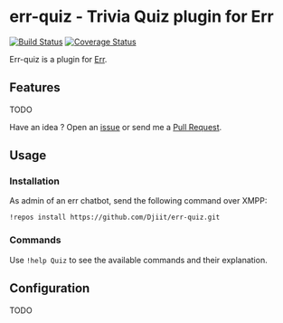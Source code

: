 # err-quiz - Trivia Quiz plugin for Err

[![Build Status](https://travis-ci.org/Djiit/err-quiz.svg?branch=master)](https://travis-ci.org/Djiit/err-quiz) [![Coverage Status](https://coveralls.io/repos/github/Djiit/err-quiz/badge.svg?branch=master)](https://coveralls.io/github/Djiit/err-quiz?branch=master)

Err-quiz is a plugin for [Err](https://github.com/gbin/err).

## Features

TODO

Have an idea ? Open an [issue](https://github.com/Djiit/err-quiz/issues) or send me a [Pull Request](https://github.com/Djiit/err-quiz/pulls).

## Usage

### Installation

As admin of an err chatbot, send the following command over XMPP:

```
!repos install https://github.com/Djiit/err-quiz.git
```

### Commands

Use `!help Quiz` to see the available commands and their explanation.

## Configuration

TODO